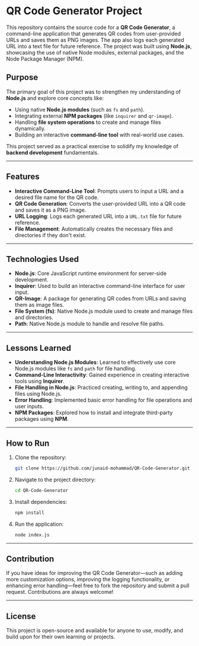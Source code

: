 # QR Code Generator Project

This repository contains the source code for a **QR Code Generator**, a command-line application that generates QR codes from user-provided URLs and saves them as PNG images. The app also logs each generated URL into a text file for future reference. The project was built using **Node.js**, showcasing the use of native Node modules, external packages, and the Node Package Manager (NPM).

## Purpose

The primary goal of this project was to strengthen my understanding of **Node.js** and explore core concepts like:

- Using native **Node.js modules** (such as `fs` and `path`).
- Integrating external **NPM packages** (like `inquirer` and `qr-image`).
- Handling **file system operations** to create and manage files dynamically.
- Building an interactive **command-line tool** with real-world use cases.

This project served as a practical exercise to solidify my knowledge of **backend development** fundamentals.

---

## Features

- **Interactive Command-Line Tool**: Prompts users to input a URL and a desired file name for the QR code.
- **QR Code Generation**: Converts the user-provided URL into a QR code and saves it as a PNG image.
- **URL Logging**: Logs each generated URL into a `URL.txt` file for future reference.
- **File Management**: Automatically creates the necessary files and directories if they don't exist.

---

## Technologies Used

- **Node.js**: Core JavaScript runtime environment for server-side development.
- **Inquirer**: Used to build an interactive command-line interface for user input.
- **QR-Image**: A package for generating QR codes from URLs and saving them as image files.
- **File System (fs)**: Native Node.js module used to create and manage files and directories.
- **Path**: Native Node.js module to handle and resolve file paths.

---

## Lessons Learned

- **Understanding Node.js Modules**: Learned to effectively use core Node.js modules like `fs` and `path` for file handling.
- **Command-Line Interactivity**: Gained experience in creating interactive tools using **Inquirer**.
- **File Handling in Node.js**: Practiced creating, writing to, and appending files using Node.js.
- **Error Handling**: Implemented basic error handling for file operations and user inputs.
- **NPM Packages**: Explored how to install and integrate third-party packages using **NPM**.

---

## How to Run

1. Clone the repository:
   ```bash
   git clone https://github.com/junaid-mohammad/QR-Code-Generator.git
   ```
2. Navigate to the project directory:
   ```bash
   cd QR-Code-Generator
   ```
3. Install dependencies:
   ```bash
   npm install
   ```
4. Run the application:
   ```bash
   node index.js
   ```

---

## Contribution

If you have ideas for improving the QR Code Generator—such as adding more customization options, improving the logging functionality, or enhancing error handling—feel free to fork the repository and submit a pull request. Contributions are always welcome!

---

## License

This project is open-source and available for anyone to use, modify, and build upon for their own learning or projects.
